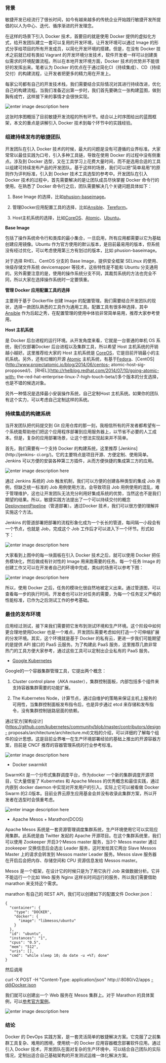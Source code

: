### 背景

敏捷开发已经流行了很长时间，如今有越来越多的传统企业开始践行敏捷开发所提倡的以人为中心、迭代、循序渐进的开发理念。

在这样的场景下引入 Docker 技术，首要目的就是使用 Docker 提供的虚拟化方式，给开发团队建立一套可以复用的开发环境，让开发环境可以通过
Image 的形式分享给项目的所有开发成员，以简化开发环境的搭建。但是，在没有 Docker 技术之前就已经有类如 Vagrant
的开发环境分发技术，软件开发者一样可以创建类似需求的环境配置流程。所以在本地开发环境方面，Docker 技术的优势并不能很好的发挥出来。笔者认为
Docker 的优点在于通过简化CI（持续集成）、CD（持续交付）的构建流程，让开发者把更多的精力用在开发上。

每家公司都有自己的开发技术栈，我们需要结合实际情况对其进行持续改进，优化自己的构建流程。当我们准备迈出第一步时，我们首先要确立一张构建蓝图，做到胸有成竹，这样接下来的事情才会很快实现。

![enter image description
here](http://images.gitbook.cn/b6e6c5c0-b957-11e7-9ef0-6d5a49ce73be)

这张时序图概括了目前敏捷开发流程的所有环节。结合以上时序图给出的蓝图框架，本文的重点是讲解引入 Docker 技术到每个环节中的实践经验。

### 组建持续发布的敏捷团队

开发团队在引入 Docker 技术的时候，最大的问题是没有可遵循的业界标准。大家常常以最佳实践为口号，引入多种工具链，导致在使用 Docker
的过程中没有侧重点。涉及到 Docker
选型，又在工具学习上花费大量时间，而不是选用合适的工具以组建可持续发布产品的开发团队。基于这样的场景，我们可以把“简单易用”的原则作为评判标准，引入到
Docker 技术工具选型的参考中。开发团队在引入 Docker 技术的过程中，首先需要解决的是让团队成员尽快掌握 Docker 命令行的使用。在熟悉了
Docker 命令行之后，团队需要解决几个关键问题具体如下：

  1. Base Image 的选择，比如[phusion-baseimage](https://phusion.github.io/baseimage-docker/)。

  2. 管理Docker应用配置工具的选择，比如[Ansible](http://www.ansible.com/home)、[Tereform](https://www.terraform.io/)。

  3. Host主机系统的选择，比如[CoreOS](https://coreos.com/)、[Atomic](http://www.projectatomic.io/)、[Ubuntu](http://docs.docker.com/installation/ubuntulinux/)。

**Base Image**

包括了操作系统命令行和类库的最小集合，一旦启用，所有应用都需要以它为基础创建应用镜像。Ubuntu
作为官方使用的默认版本，是目前最易用的版本，但系统没有经过优化，可以考虑使用第三方有划过的版本，比如 phusion-baseimage。

对于选择 RHEL、CentOS 分支的 Base Image，提供安全框架 SELinux 的使用、块级存储文件系统 devicemapper
等技术，这些特性是不能和 Ubuntu
分支通用的。另外需要注意的是，使用的操作系统分支不同，其裁剪系统的方法也完全不同，所以大家在选择操作系统时一定要慎重。

**管理 Docker 应用配置工具的选择**

主要用于基于 Dockerfile 创建 Image 的配置管理。我们需要结合开发团队的现状，选择一款团队熟悉的工具作为通用工具。配置工具有很多种选择，其中
[Ansible](http://www.ansible.com/home) 作为后起之秀，在配置管理的使用中体验非常简单易用，推荐大家参考使用。

**Host 主机系统**

是 Docker 后台进程的运行环境。从开发角度来看，它就是一台普通的单机 OS 系统，我们仅部署Docker 后台进程以及集群工具，所以希望 Host
主机系统的开销越小越好。这里推荐给大家的 Host 主机系统是
[CoreOS](https://coreos.com/)，它是目前开销最小的主机系统。另外，还有红帽的开源
[Atomic](http://www.projectatomic.io/download/)
主机系统，有基于[Fedora](http://www.projectatomic.io/download/)、[CentOS](http://www.projectatomic.io/blog/2014/06/centos-
atomic-host-sig-
propposed/)、[RHEL](http://rhelblog.redhat.com/2014/07/10/going-atomic-with-
the-red-hat-enterprise-linux-7-high-touch-beta/)多个版本的分支选择，也是不错的候选对象。

另外一种情况是选择最小安装操作系统，自己定制Host 主机系统。如果你的团队有这个实力，可以考虑自己定制这样的系统。

### 持续集成的构建系统

当开发团队把代码提交到 Git
应用仓库的那一刻，我相信所有的开发者都希望有一个系统能帮助他们把这个应用程序部署到应用服务器上，以节省不必要的人工成本。但是，复杂的应用部署场景，让这个想法实现起来并不简单。

首先，我们需要有一个支持 Docker 的构建系统，这里推荐 [Jenkins](http://jenkins-
ci.org/)。它的主要特点是项目开源、方便定制、使用简单。Jenkins 可以方便的安装各种第三方插件，从而方便快捷的集成第三方的应用。

![enter image description
here](http://images.gitbook.cn/1f0293e0-b959-11e7-8135-c7543844927f)

通过 Jenkins 系统的 Job 触发机制，我们可以方便的创建各种类型的集成 Job 用例，但缺乏统一标准的 Job 用例使用方法，会导致项目 Job
用例使用的混乱，难于管理维护，这也让开发团队无法充分利用好集成系统的优势，当然这也不是我们期望的结果。所以，敏捷实践方法提出了一个可以持续交付的概念
[DeploymentPipeline](http://martinfowler.com/bliki/DeploymentPipeline.html)（管道部署）。通过Docker
技术，我们可以很方便的理解并实施这个方法。

Jenkins 的管道部署把部署的流程形象化成为一个长长的管道，每间隔一小段会有一个节点，也就是 Job，完成这个 Job
工作后才可以进入下一个环节。形式如下：

![enter image description
here](http://images.gitbook.cn/52423cb0-b959-11e7-b6a8-55aac7678b95)

大家看到上图中的每一块面板在引入 Docker 技术之后，就可以使用 Docker 把任务模块化，然后做成有针对性的 Image
用来跑需要的任务。每一个任务 Image 的创建工作又可以在开发者自己的环境中完成，类似的场景可以参考下图：

![enter image description
here](http://images.gitbook.cn/707f2c60-b959-11e7-9ef0-6d5a49ce73be)

所以，使用 Docker
之后，任务的模块化很自然地被定义出来。通过管道图，可以查看每一步的执行时间。开发者也可以针对任务的需要，为每一个任务定义严格的性能标准，已作为之后测试工作的参考基础。

### 最佳的发布环境

应用经过测试，接下来我们需要把它发布到测试环境和生产环境。这个阶段中如何更合理地使用Docker
也是一个难点，开发团队需要考虑如何打造一个可伸缩扩展的分发环境。其实，这个环境就是基于 Docker 的私有云，更进一步我们可能期望的是提供 API 接口的
PaaS 云服务。为了构建此 PaaS 服务，这里推荐几款非常热门的工具方便大家参考，通过这些工具可以定制出企业私有的 PaaS 服务。

  * [Google Kubernetes](https://github.com/GoogleCloudPlatform/kubernetes)

Google的一个容器集群管理工具，它提出两个概念：

  1. Cluster control plane（AKA master），集群控制面板，内部包括多个组件来支持容器集群需要的功能扩展。

  2. The Kubernetes Node，计算节点，通过自维护的策略来保证主机上服务的可用性，当集群控制面板发布指令后，也是异步通过 etcd 来存储和发布指令，没有集群控制链路层面的依赖。

通过官方[架构设计](https://github.com/kubernetes/community/blob/master/contributors/design-
proposals/architecture/architecture.md)文档的介绍，可以详细的了解每个组件的设计思想。这是目前业界唯一在生产环境部署经验的基础上推出的开源容器方案，目前是
CNCF 推荐的容器管理系统的行业参考标准。

![enter image description
here](http://images.gitbook.cn/9d195dd0-b95a-11e7-8135-c7543844927f)

  * Docker swarmkit

SwarmKit 是一个分布式集群调度平台，作为docker 一个新的集群调度开源项目，它大量借鉴了 Kubernetes 和 Apache Mesos
的优秀概念和最佳实践，通过内嵌到 docker daemon 中实现对开发用户的引入。实际上它可以被看做 Docker Swarm
的2.0版本。目前业界云原生应用基金会并没有收录此集群方案，所以开发者在选型时会慎重考虑。

![enter image description
here](http://images.gitbook.cn/27150160-b95b-11e7-8135-c7543844927f)

  * Apache Mesos + Marathon(DCOS)

Apache Mesos 系统是一套资源管理调度集群系统，生产环境使用它可以实现应用集群。此系统是由 Twitter 发起的 Apache
开源项目。在这个集群系统里，我们可以使用 Zookeeper 开启3个Mesos master 服务，当3个 Mesos master 通过
zookeeper 交换信息后会选出 Leader 服务，这时发给其它两台 Slave Messos Master 上的请求会转发到 Messos
master Leader 服务。Mesos slave 服务器在开启后会把内存、存储空间和 CPU 资源信息发给 Messos master。

Mesos 是一个框架，在设计它的时候只是为了用它执行 Job 来做数据分析。它并不能运行一个比如 Web 服务 Nginx
这样长时间运行的服务，所以我们需要借助 marathon 来支持这个需求。

marathon 有自己的 REST API，我们可以创建如下的配置文件 Docker.json：

    
    
    {
      "container": {
        "type": "DOCKER",
        "docker": {
          "image": "libmesos/ubuntu"
        }
      },
      "id": "ubuntu",
      "instances": "1",
      "cpus": "0.5",
      "mem": "512",
      "uris": [],
      "cmd": "while sleep 10; do date -u +%T; done"
    }
    

然后调用

curl -X POST -H "Content-Type: application/json" http://:8080/v2/apps
-d@Docker.json

我们就可以创建出一个 Web 服务在 Mesos 集群上。对于 Marathon
的具体案例，可以[参考官方案例](https://mesosphere.github.io/marathon/)。

![enter image description
here](http://images.gitbook.cn/7af50550-b95b-11e7-92cf-9f8c21d336ab)

### 结论

Docker 的 DevOps 实践方案，是一套灵活简单的敏捷解决方案。它克服了之前集群工具复杂、难用的困境，使用统一的 Docker
应用容器概念部署软件应用。通过引入 Docker
技术，开发团队在面对复杂的生产环境中，可以结合自己团队的实际情况，定制出适合自己基础架构的开发测试运维一体化解决方案。

